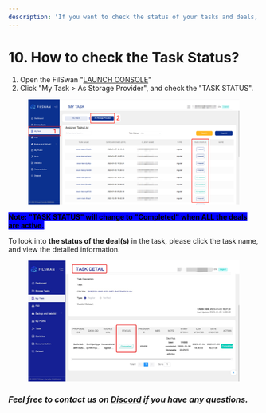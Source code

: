 ```yaml
---
description: 'If you want to check the status of your tasks and deals, please:'
---
```


# 10. How to check the Task Status?

1. Open the FilSwan "[LAUNCH CONSOLE](https://console.filswan.com/#/dashboard)"
2. Click "My Task > As Storage Provider", and check the "TASK STATUS".

<figure><img src="../../.gitbook/assets/image (4) (1) (2).png" alt=""><figcaption></figcaption></figure>

<mark style="background-color:blue;">**Note: "TASK STATUS" will change to "Completed" when ALL the deals are active.**</mark>

To look into **the status of the deal(s)** in the task, please click the task name, and view the detailed information.

<div align="center">

<figure><img src="../../.gitbook/assets/image (7) (2).png" alt=""><figcaption></figcaption></figure>

</div>

### &#x20;              _**Feel free to contact us on**_ [_**Discord**_](https://filswan.com/discord) _**if you have any questions.**_
